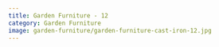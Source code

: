 ```yaml
---
title: Garden Furniture - 12
category: Garden Furniture
image: garden-furniture/garden-furniture-cast-iron-12.jpg
---
```

